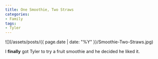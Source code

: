 ```yaml
---
title: One Smoothie, Two Straws
categories:
- Family
tags:
- Tyler
---
```


![](/assets/posts/{{ page.date | date: "%Y" }}/Smoothie-Two-Straws.jpg)
  



I **finally** got Tyler to try a fruit smoothie and he decided he liked it.
